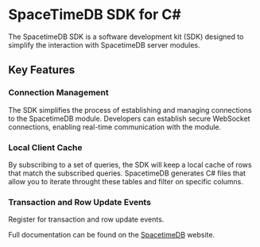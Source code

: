# SpaceTimeDB SDK for C#

The SpacetimeDB SDK is a software development kit (SDK) designed to simplify the interaction with SpacetimeDB server modules.

## Key Features

### Connection Management

The SDK simplifies the process of establishing and managing connections to the SpacetimeDB module. Developers can establish secure WebSocket connections, enabling real-time communication with the module.

### Local Client Cache

By subscribing to a set of queries, the SDK will keep a local cache of rows that match the subscribed queries. SpacetimeDB generates C# files that allow you to iterate throught these tables and filter on specific columns.

### Transaction and Row Update Events

Register for transaction and row update events.

Full documentation can be found on the [SpacetimeDB](spacetimedb.com) website.